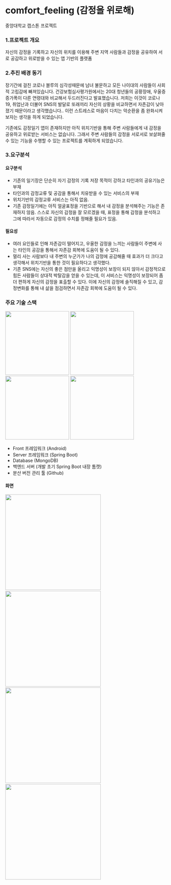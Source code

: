 # comfort_feeling (감정을 위로해)

중앙대학교 캡스톤 프로젝트

### 1.프로젝트 개요
자신의 감정을 기록하고 자신의 위치를 이용해 주변 지역 사람들과 감정을 공유하여 서로 공감하고 위로받을 수 있는 앱 기반의 플랫폼

### 2.추진 배경 동기
장기간에 걸친 코로나 블루의 심각성때문에 남녀 불문하고 모든 나이대의 사람들이 사회적 고립감에 빠져있습니다. 건강보험심사평가원에서는 20대 청년들의 공황장애, 우울증 증가폭이 다른 연령대와 비교해서 두드러진다고 발표했습니다. 저희는 이것이 코로나19, 취업난과 더불어 SNS의 발달로 또래끼리 자신의 상황을 비교하면서 자존감이 낮아졌기 때문이라고 생각했습니다.. 이런 스트레스로 마음이 다치는 악순환을 좀 완화시켜보자는 생각을 하게 되었습니다. 

 기존에도 감정일기 앱이 존재하지만 아직 위치기반을 통해 주변 사람들에게 내 감정을 공유하고 위로받는 서비스는 없습니다. 그래서 주변 사람들의 감정을 서로서로 보살펴줄 수 있는 기능을 수행할 수 있는 프로젝트를 계획하게 되었습니다.

### 3.요구분석
#### 요구분석
- 기존의 일기장은 단순히 자기 감정의 기록 저장 목적이 강하고 타인과의 공유기능은 부재
- 타인과의 감정교류 및 공감을 통해서 치유받을 수 있는 서비스의 부재
- 위치기반의 감정교류 서비스는 아직 없음.
- 기존 감정일기에는 아직 얼굴표정을 기반으로 해서 내 감정을 분석해주는 기능은 존재하지 않음. 스스로 자신의 감정을 잘 모르겠을 때, 표정을 통해 감정을 분석하고 그에 따라서 자동으로 감정의 수치를 정해줄 필요가 있음.


#### 필요성
- 여러 요인들로 인해 자존감이 떨어지고, 우울한 감정을 느끼는 사람들이 주변에 사는 타인의 공감을 통해서 자존감 회복에 도움이 될 수 있다.
- 멀리 사는 사람보다 내 주변의 누군가가 나의 감정에 공감해줄 때 효과가 더 크다고 생각해서 위치기반을 통한 것이 필요하다고 생각했다.
- 기존 SNS에는 자신의 좋은 점만을 올리고 익명성이 보장이 되지 않아서 감정적으로 힘든 사람들이 상대적 박탈감을 얻을 수 있는데, 이 서비스는 익명성이 보장되어 좀 더 편하게 자신의 감정을 표출할 수 있다. 이에 자신의 감정에 솔직해질 수 있고, 감정변화를 통해 내 삶을 점검하면서 자존감 회복에 도움이 될 수 있다.


### 주요 기술 스택
<img src="https://source.android.com/setup/images/Android_symbol_green_RGB.png" width="200"/> <img src="https://spring.io/images/spring-logo-9146a4d3298760c2e7e49595184e1975.svg" width="200"/> <img src="https://webimages.mongodb.com/_com_assets/cms/MongoDB_Logo_FullColorBlack_RGB-4td3yuxzjs.png?auto=format%2Ccompress" width="200"/> <img src="https://github.githubassets.com/images/modules/logos_page/GitHub-Mark.png" width="200"/> 

- Front 프레임워크 (Android)
- Server 프레임워크 (Spring Boot)
- Database (MongoDB)
- 백엔드 서버 (개발 초기 Spring Boot 내장 톰캣)
- 분산 버전 관리 툴 (Github)



#### 화면

<img src="https://github.com/codeBoogie/comfort_feeling/blob/develop/extra_folder/firstScreen.jpg" width="300"/>&nbsp;&nbsp;
<img src="https://github.com/codeBoogie/comfort_feeling/blob/develop/extra_folder/list.jpg" width="300"/>&nbsp;&nbsp;<img src="https://github.com/codeBoogie/comfort_feeling/blob/develop/extra_folder/graph.jpg" width="300"/>&nbsp;&nbsp;<img src="https://github.com/codeBoogie/comfort_feeling/blob/develop/extra_folder/test.jpg" width="300"/>
